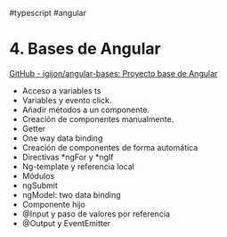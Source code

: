 #typescript #angular 

# 4. Bases de Angular

[GitHub - igijon/angular-bases: Proyecto base de Angular](https://github.com/igijon/angular-bases)

- Acceso a variables ts
- Variables y evento click.
- Añadir métodos a un componente.
- Creación de componentes manualmente.
- Getter
- One way data binding
- Creación de componentes de forma automática
- Directivas *ngFor y *ngIf
- Ng-template y referencia local
- Módulos
- ngSubmit
- ngModel: two data binding
- Componente hijo
- @Input y paso de valores por referencia
- @Output y EventEmitter